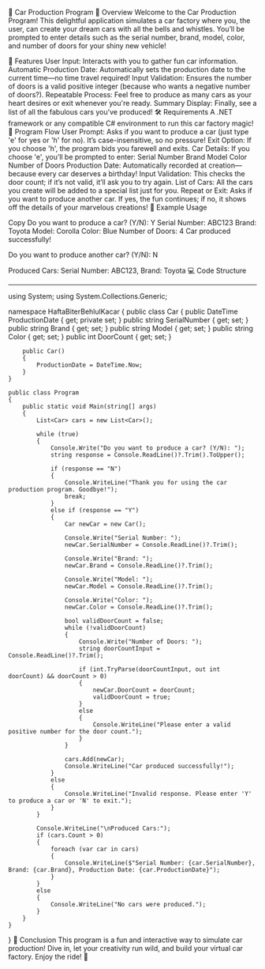 🚗 Car Production Program
🎉 Overview
Welcome to the Car Production Program! This delightful application simulates a car factory where you, the user, can create your dream cars with all the bells and whistles. You’ll be prompted to enter details such as the serial number, brand, model, color, and number of doors for your shiny new vehicle!

🌟 Features
User Input: Interacts with you to gather fun car information.
Automatic Production Date: Automatically sets the production date to the current time—no time travel required!
Input Validation: Ensures the number of doors is a valid positive integer (because who wants a negative number of doors?).
Repeatable Process: Feel free to produce as many cars as your heart desires or exit whenever you're ready.
Summary Display: Finally, see a list of all the fabulous cars you’ve produced!
🛠️ Requirements
A .NET framework or any compatible C# environment to run this car factory magic!
🏁 Program Flow
User Prompt: Asks if you want to produce a car (just type 'e' for yes or 'h' for no). It’s case-insensitive, so no pressure!
Exit Option: If you choose 'h', the program bids you farewell and exits.
Car Details: If you choose 'e', you’ll be prompted to enter:
Serial Number
Brand
Model
Color
Number of Doors
Production Date: Automatically recorded at creation—because every car deserves a birthday!
Input Validation: This checks the door count; if it’s not valid, it’ll ask you to try again.
List of Cars: All the cars you create will be added to a special list just for you.
Repeat or Exit: Asks if you want to produce another car. If yes, the fun continues; if no, it shows off the details of your marvelous creations!
🎈 Example Usage


Copy
Do you want to produce a car? (Y/N): Y
Serial Number: ABC123
Brand: Toyota
Model: Corolla
Color: Blue
Number of Doors: 4
Car produced successfully!

Do you want to produce another car? (Y/N): N

Produced Cars:
Serial Number: ABC123, Brand: Toyota
💻 Code Structure

********
using System;
using System.Collections.Generic;

namespace HaftaBiterBehlulKacar
{
    public class Car
    {
        public DateTime ProductionDate { get; private set; }
        public string SerialNumber { get; set; }
        public string Brand { get; set; }
        public string Model { get; set; }
        public string Color { get; set; }
        public int DoorCount { get; set; }

        public Car()
        {
            ProductionDate = DateTime.Now;
        }
    }

    public class Program
    {
        public static void Main(string[] args)
        {
            List<Car> cars = new List<Car>();

            while (true)
            {
                Console.Write("Do you want to produce a car? (Y/N): ");
                string response = Console.ReadLine()?.Trim().ToUpper();

                if (response == "N")
                {
                    Console.WriteLine("Thank you for using the car production program. Goodbye!");
                    break;
                }
                else if (response == "Y")
                {
                    Car newCar = new Car();

                    Console.Write("Serial Number: ");
                    newCar.SerialNumber = Console.ReadLine()?.Trim();

                    Console.Write("Brand: ");
                    newCar.Brand = Console.ReadLine()?.Trim();

                    Console.Write("Model: ");
                    newCar.Model = Console.ReadLine()?.Trim();

                    Console.Write("Color: ");
                    newCar.Color = Console.ReadLine()?.Trim();

                    bool validDoorCount = false;
                    while (!validDoorCount)
                    {
                        Console.Write("Number of Doors: ");
                        string doorCountInput = Console.ReadLine()?.Trim();

                        if (int.TryParse(doorCountInput, out int doorCount) && doorCount > 0)
                        {
                            newCar.DoorCount = doorCount;
                            validDoorCount = true;
                        }
                        else
                        {
                            Console.WriteLine("Please enter a valid positive number for the door count.");
                        }
                    }

                    cars.Add(newCar);
                    Console.WriteLine("Car produced successfully!");
                }
                else
                {
                    Console.WriteLine("Invalid response. Please enter 'Y' to produce a car or 'N' to exit.");
                }
            }

            Console.WriteLine("\nProduced Cars:");
            if (cars.Count > 0)
            {
                foreach (var car in cars)
                {
                    Console.WriteLine($"Serial Number: {car.SerialNumber}, Brand: {car.Brand}, Production Date: {car.ProductionDate}");
                }
            }
            else
            {
                Console.WriteLine("No cars were produced.");
            }
        }
    }
}
🎊 Conclusion
This program is a fun and interactive way to simulate car production! Dive in, let your creativity run wild, and build your virtual car factory. Enjoy the ride! 🚀

